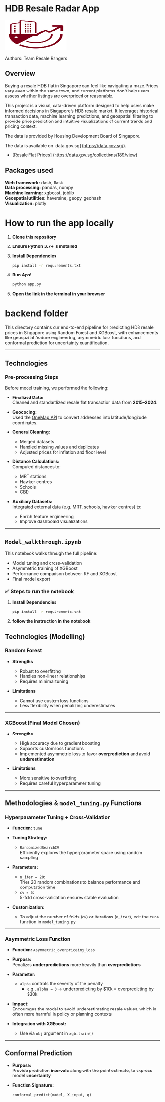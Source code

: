 # HDB Resale Radar App
<img src="assets/applogo.png" alt="App Logo" width="200" height="100"/>

Authors: Team Resale Rangers

## Overview
Buying a resale HDB flat in Singapore can feel like navigating a maze.Prices vary even within the same town, and current platforms don’t help users assess whether listings are overpriced or reasonable.

This project is a visual, data-driven platform designed to help users make informed decisions in Singapore’s HDB resale market.
It leverages historical transaction data, machine learning predictions, and geospatial filtering to provide price prediction and intuitive visualizations of current trends and pricing context.

The data is provided by Housing Development Board of Singapore. 

The data is available on [data.gov.sg] (https://data.gov.sg/).
- [Resale Flat Prices] (https://data.gov.sg/collections/189/view)

## Packages used
**Web framework:** dash, flask  
**Data processing:** pandas, numpy  
**Machine learning:** xgboost, joblib  
**Geospatial utilities:** haversine, geopy, geohash  
**Visualization:** plotly


# How to run the app locally
1. **Clone this repository**
2. **Ensure Python 3.7+ is installed**
3. **Install Dependencies**
   ```bash
   pip install -r requirements.txt
4. **Run App!**

   ```bash
   python app.py
5. **Open the link in the terminal in your browser**

# backend folder 

This directory contains our end-to-end pipeline for predicting HDB resale prices in Singapore using Random Forest and XGBoost, with enhancements like geospatial feature engineering, asymmetric loss functions, and conformal prediction for uncertainty quantification.

---

##  Technologies

###  Pre-processing Steps

Before model training, we performed the following:

- **Finalized Data:**  
  Cleaned and standardized resale flat transaction data from **2015–2024**.

- **Geocoding:**  
  Used the [OneMap API](https://www.onemap.gov.sg/) to convert addresses into latitude/longitude coordinates.

- **General Cleaning:**  
  - Merged datasets  
  - Handled missing values and duplicates  
  - Adjusted prices for inflation and floor level

- **Distance Calculations:**  
  Computed distances to:
  - MRT stations  
  - Hawker centres  
  - Schools  
  - CBD

- **Auxiliary Datasets:**  
  Integrated external data (e.g. MRT, schools, hawker centres) to:
  - Enrich feature engineering  
  - Improve dashboard visualizations

---

##  `Model_walkthrough.ipynb`

This notebook walks through the full pipeline:

- Model tuning and cross-validation  
- Asymmetric training of XGBoost  
- Performance comparison between RF and XGBoost  
- Final model export

### ✅ Steps to run the notebook

1. **Install Dependencies**

   ```bash
   pip install -r requirements.txt
2. **follow the instruction in the notebook**

##  Technologies (Modelling)

###  Random Forest

- **Strengths**
  - Robust to overfitting  
  - Handles non-linear relationships  
  - Requires minimal tuning

- **Limitations**
  - Cannot use custom loss functions  
  - Less flexibility when penalizing underestimates

---

###  XGBoost (Final Model Chosen)

- **Strengths**
  - High accuracy due to gradient boosting  
  - Supports custom loss functions  
  - Implemented asymmetric loss to favor **overprediction** and avoid **underestimation**

- **Limitations**
  - More sensitive to overfitting  
  - Requires careful hyperparameter tuning

---

##  Methodologies & `model_tuning.py` Functions

###  Hyperparameter Tuning + Cross-Validation

- **Function:** `tune`

- **Tuning Strategy:**
  - `RandomizedSearchCV`  
    Efficiently explores the hyperparameter space using random sampling

- **Parameters:**
  - `n_iter = 20`:  
    Tries 20 random combinations to balance performance and computation time
  - `cv = 5`:  
    5-fold cross-validation ensures stable evaluation

- **Customization:**
  - To adjust the number of folds (`cv`) or iterations (`n_iter`), edit the `tune` function in `model_tuning.py`

---

###  Asymmetric Loss Function

- **Function:** `Asymmetric_overpriceing_loss`

- **Purpose:**  
  Penalizes **underpredictions** more heavily than **overpredictions**

- **Parameter:**
  - `alpha` controls the severity of the penalty  
    - e.g., `alpha = 3` → underpredicting by $10k = overpredicting by $30k

- **Impact:**  
  Encourages the model to avoid underestimating resale values, which is often more harmful in policy or planning contexts

- **Integration with XGBoost:**
  - Use via `obj` argument in `xgb.train()`

---

##  Conformal Prediction

- **Purpose:**  
  Provide prediction **intervals** along with the point estimate, to express model **uncertainty**

- **Function Signature:**
  ```python
  conformal_predict(model, X_input, q)
